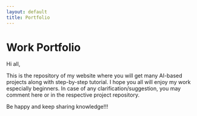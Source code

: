 ```yaml
---
layout: default
title: Portfolio
---
```


# Work Portfolio
Hi all,

This is the repository of my website where you will get many AI-based projects along with step-by-step tutorial. I hope you all will enjoy my work especially beginners. In case of any clarification/suggestion, you may comment here or in the respective project repository.

Be happy and keep sharing knowledge!!!